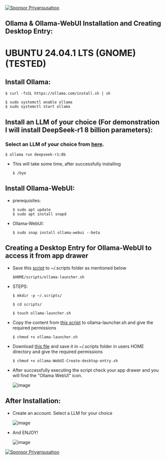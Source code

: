[![Sponsor Priyansusahoo](https://img.shields.io/badge/Sponsor-Priyansusahoo-blue?logo=github&style=for-the-badge)](https://github.com/sponsors/Priyansusahoo)

## Ollama & Ollama-WebUI Installation and Creating Desktop Entry:

# UBUNTU 24.04.1 LTS (GNOME) (TESTED)

## Install Ollama:
  
    $ curl -fsSL https://ollama.com/install.sh | sh

    $ sudo systemctl enable ollama
    $ sudo systemctl start ollama

## Install an LLM of your choice (For demonstration I will install DeepSeek-r1 8 billion parameters):
### Select an LLM of your choice from [here](https://ollama.com/search).
   
    $ ollama run deepseek-r1:8b
- This will take some time, after successfully installing

      $ /bye

## Install Ollama-WebUI:

- prerequisites:

      $ sudo apt update
      $ sudo apt install snapd
  
- Ollama-WebUI:
  
      $ sudo snap install ollama-webui --beta

## Creating a Desktop Entry for Ollama-WebUI to access it from app drawer

- Save this [script](https://raw.githubusercontent.com/Priyansusahoo/ollama-webUI/refs/heads/main/ollama-launcher.sh) to ~/.scripts folder as mentioned below

      $HOME/scripts/ollama-launcher.sh
- STEPS:

      $ mkdir -p ~/.scripts/

      $ cd scripts/

      $ touch ollama-launcher.sh

- Copy the content from [this script](https://raw.githubusercontent.com/Priyansusahoo/ollama-webUI/refs/heads/main/ollama-launcher.sh) to ollama-launcher.sh and give the required permissions

      $ chmod +x ollama-launcher.sh

- Download [this file](https://github.com/Priyansusahoo/ollama-webUI/blob/main/ollama-WebUI-Create-desktop-entry.sh) and save it in ~/.scripts folder in users HOME directory and give the required permissions

      $ chmod +x ollama-WebUI-Create-desktop-entry.sh

- After successfully executing the script check your app drawer and you will find the "Ollama WebUI" icon.

  ![image](https://github.com/user-attachments/assets/93155439-f43b-4817-be9c-8306085f9135)

## After Installation:

- Create an account. Select a LLM for your choice

  ![image](https://github.com/user-attachments/assets/c5a0a208-dfca-4a0e-985b-0c0d1980f0cc)

- And ENJOY!

  ![image](https://github.com/user-attachments/assets/97f567f8-72d3-4783-b816-9fdb4cb37566)


[![Sponsor Priyansusahoo](https://img.shields.io/badge/Sponsor-Priyansusahoo-blue?logo=github&style=for-the-badge)](https://github.com/sponsors/Priyansusahoo)
  
